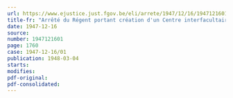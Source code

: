 ```yaml
---
url: https://www.ejustice.just.fgov.be/eli/arrete/1947/12/16/1947121601/justel
title-fr: "Arrêté du Régent portant création d'un Centre interfacultaire du Travail à l'Université de l'Etat à Liège"
date: 1947-12-16
source:
number: 1947121601
page: 1760
case: 1947-12-16/01
publication: 1948-03-04
starts:
modifies:
pdf-original:
pdf-consolidated:
---
```


